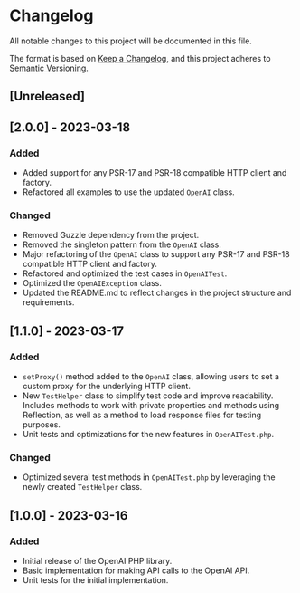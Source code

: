 # Changelog

All notable changes to this project will be documented in this file.

The format is based on [Keep a Changelog](https://keepachangelog.com/en/1.0.0/),
and this project adheres to [Semantic Versioning](https://semver.org/spec/v2.0.0.html).

## [Unreleased]

## [2.0.0] - 2023-03-18

### Added

- Added support for any PSR-17 and PSR-18 compatible HTTP client and factory.
- Refactored all examples to use the updated `OpenAI` class.

### Changed

- Removed Guzzle dependency from the project.
- Removed the singleton pattern from the `OpenAI` class.
- Major refactoring of the `OpenAI` class to support any PSR-17 and PSR-18 compatible HTTP client and factory.
- Refactored and optimized the test cases in `OpenAITest`.
- Optimized the `OpenAIException` class.
- Updated the README.md to reflect changes in the project structure and requirements.

## [1.1.0] - 2023-03-17

### Added

- `setProxy()` method added to the `OpenAI` class, allowing users to set a custom proxy for the underlying HTTP client.
- New `TestHelper` class to simplify test code and improve readability. Includes methods to work with private properties and methods using Reflection, as well as a method to load response files for testing purposes.
- Unit tests and optimizations for the new features in `OpenAITest.php`.

### Changed

- Optimized several test methods in `OpenAITest.php` by leveraging the newly created `TestHelper` class.

## [1.0.0] - 2023-03-16

### Added

- Initial release of the OpenAI PHP library.
- Basic implementation for making API calls to the OpenAI API.
- Unit tests for the initial implementation.
